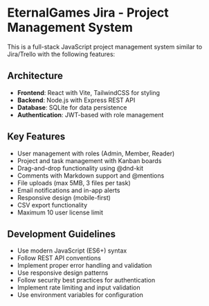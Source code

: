 <!-- Use this file to provide workspace-specific custom instructions to Copilot. For more details, visit https://code.visualstudio.com/docs/copilot/copilot-customization#_use-a-githubcopilotinstructionsmd-file -->

# EternalGames Jira - Project Management System

This is a full-stack JavaScript project management system similar to Jira/Trello with the following features:

## Architecture
- **Frontend**: React with Vite, TailwindCSS for styling
- **Backend**: Node.js with Express REST API
- **Database**: SQLite for data persistence
- **Authentication**: JWT-based with role management

## Key Features
- User management with roles (Admin, Member, Reader)
- Project and task management with Kanban boards
- Drag-and-drop functionality using @dnd-kit
- Comments with Markdown support and @mentions
- File uploads (max 5MB, 3 files per task)
- Email notifications and in-app alerts
- Responsive design (mobile-first)
- CSV export functionality
- Maximum 10 user license limit

## Development Guidelines
- Use modern JavaScript (ES6+) syntax
- Follow REST API conventions
- Implement proper error handling and validation
- Use responsive design patterns
- Follow security best practices for authentication
- Implement rate limiting and input validation
- Use environment variables for configuration
